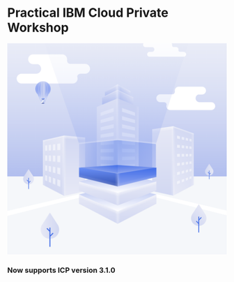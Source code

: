 



# Practical IBM Cloud Private Workshop


![ICP Logo](./images/logoicp.png)

### Now supports ICP version 3.1.0

